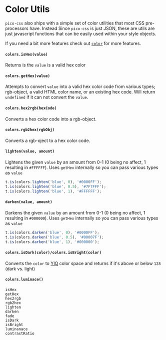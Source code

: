 

# Color Utils
`pico-css` also ships with a simple set of color utilities that most CSS pre-processors have. Instead Since `pico-css` is just JSON, these are utils are just javascript functions that can be easily used within your style objects.

If you need a bit more features check out [`color`](https://github.com/Qix-/color) for more features.



#### `colors.isHex(value)`

Returns is the `value` is a valid hex color


#### `colors.getHex(value)`
Attempts to convert `value` into a valid hex color code from various types; rgb-object, a valid HTML color name, or an existing hex code. Will return `undefined` if it can not convert the `value`.


#### `colors.hex2rgb(hexCode)`
Converts a hex color code into a rgb-object.


#### `colors.rgb2hex(rgbObj)`
Converts a rgb-oject to a hex color code.

#### `lighten(value, amount)`
Lightens the given `value` by an amount from 0-1 (0 being no affect, 1 resulting in `#FFFFFF`). Uses `getHex` internally so you can pass various types as `value`

```js
t.is(colors.lighten('blue', 0), '#0000FF');
t.is(colors.lighten('blue', 0.5), '#7F7FFF');
t.is(colors.lighten('blue', 1), '#FFFFFF');
```


#### `darken(value, amount)`
Darkens the given `value` by an amount from 0-1 (0 being no affect, 1 resulting in `#000000`). Uses `getHex` internally so you can pass various types as `value`

```js
t.is(colors.darken('blue', 0), '#0000FF');
t.is(colors.darken('blue', 0.5), '#00007F');
t.is(colors.darken('blue', 1), '#000000');
```


#### `colors.isDark(color)/colors.isBright(color)`

Converts the `color` to [YIQ](https://www.wikiwand.com/en/YIQ) color space and returns if it's above or below `128` (dark vs. light)


#### `colors.luminace()`

```
isHex
getHex
hex2rgb
rgb2hex
lighten
darken
fade
isDark
isBright
luminanace
contrastRatio
```